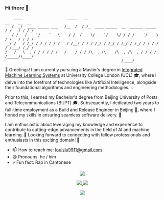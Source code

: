 ### Hi there 👋

```
    ____                    _____   __                                     __    __  __
   /  _/  ____ _____ ___   /__  /  / /_  ____ _____  __  ______ _____     / /   / / / /
   / /   / __ `/ __ `__ \    / /  / __ \/ __ `/ __ \/ / / / __ `/ __ \   / /   / / / /
 _/ /   / /_/ / / / / / /   / /__/ / / / /_/ / /_/ / /_/ / /_/ / / / /  / /___/ /_/ /
/___/   \__,_/_/ /_/ /_/   /____/_/ /_/\__,_/\____/\__, /\__,_/_/ /_/  /_____/\____/
                                                     /____/
```

👋 Greetings! I am currently pursuing a Master's degree in 
[Integrated Machine Learning Systems](https://www.ucl.ac.uk/prospective-students/graduate/taught-degrees/integrated-machine-learning-systems-msc) at University College London (UCL) 🎓,
where I delve into the forefront of technologies like Artificial Intelligence, alongside their foundational algorithms and engineering methodologies. 💡

Prior to this, I earned my Bachelor's degree from Beijing University of Posts and Telecommunications (BUPT) 🎓.
Subsequently, I dedicated two years to full-time employment as a Build and Release Engineer in Beijing 🏢,
where I honed my skills in ensuring seamless software delivery. 🔧

I am enthusiastic about leveraging my knowledge and experience to contribute to cutting-edge advancements in the field of AI and machine learning. 🚀
Looking forward to connecting with fellow professionals and enthusiasts in this exciting domain! 🤝

- 📫 How to reach me: louislu9911@gmail.com
- 😄 Pronouns: he / him
- ⚡ Fun fact: Rap in Cantonese

<!--
- 👯 I’m looking to collaborate on ...
- 🤔 I’m looking for help with ...
- 💬 Ask me about ...
-->

<p align="center">
  <a href="https://github.com/LouisLU9911">
    <img src="http://github-profile-summary-cards.vercel.app/api/cards/profile-details?username=LouisLU9911&theme=gruvbox" />
  </a>
</p>

<p align="center">
  <a href="https://github.com/LouisLU9911">
    <img src="http://github-profile-summary-cards.vercel.app/api/cards/stats?username=LouisLU9911&theme=gruvbox" />
  </a>

  <a href="https://github.com/LouisLU9911">
    <img src="http://github-profile-summary-cards.vercel.app/api/cards/most-commit-language?username=LouisLU9911&theme=gruvbox&exclude=html" />
  </a>
</p>
<p align="center">
  <a href="https://github.com/LouisLU9911">
    <img src="http://github-readme-streak-stats.herokuapp.com?user=LouisLU9911&theme=gruvbox&hide_border=true" />
  </a>
</p>
